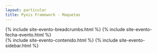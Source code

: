 ```yaml
---
layout: particular
title: Pyxis Framework - Maquetas
---
```


<div id='single-event'>
  <!-- Breadcrumbs -->
  {% include site-evento-breadcrumbs.html %}
  {% include site-evento-fecha-evento.html %}
  <div class='pag sin-relleno cf'>
  	<div class='fila cf'>
    {% include site-evento-contenido.html %}
    {% include site-evento-sidebar.html %}
    </div><!-- fin de fila-->
  </div><!-- fin de pag -->
</div><!-- fin de single-event-->
